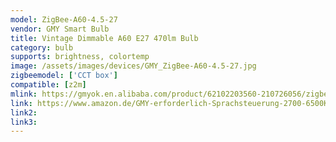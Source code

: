 ```yaml
---
model: ZigBee-A60-4.5-27
vendor: GMY Smart Bulb 
title: Vintage Dimmable A60 E27 470lm Bulb
category: bulb
supports: brightness, colortemp
image: /assets/images/devices/GMY_ZigBee-A60-4.5-27.jpg
zigbeemodel: ['CCT box']
compatible: [z2m]
mlink: https://gmyok.en.alibaba.com/product/62102203560-210726056/zigbee_filament_led_alexa_wifi_bulbs_e27_Edison_bulb_A60_4_5W_7W.html
link: https://www.amazon.de/GMY-erforderlich-Sprachsteuerung-2700-6500K-Entspricht/dp/B07KG5KF5R
link2: 
link3: 
---
```



